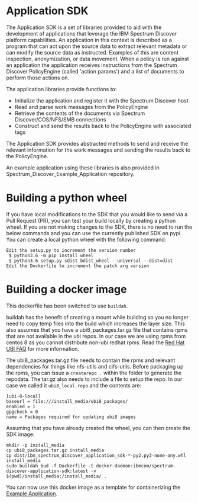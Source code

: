 Application SDK
===================

The Application SDK is a set of libraries provided to aid with the development of applications that leverage
the IBM Spectrum Discover platform capabilities. An application in this context is described as a program that
can act upon the source data to extract relevant metadata or can modify the source data as instructed. Examples
of this are content inspection, anonymization, or data movement. When a policy is run against an application
the application receives instructions from the Spectrum Discover PolicyEngine (called 'action params') and a
list of documents to perform those actions on.

The application libraries provide functions to:
   * Initialize the application and register it with the Spectrum Discover host
   * Read and parse work messages from the PolicyEngine
   * Retrieve the contents of the documents via Spectrum Discover/COS/NFS/SMB connections
   * Construct and send the results back to the PolicyEngine with associated tags

The Application SDK provides abstracted methods to send and receive the relevant information for the work messages
and sending the results back to the PolicyEngine.

An example application using these libraries is also provided in Spectrum_Discover_Example_Application repository.

Building a python wheel
===================
If you have local modifications to the SDK that you would like to send via a Pull Request (PR), you can test your build
locally by creating a python wheel. If you are not making changes to the SDK, there is no need to run
the below commands and you can use the currently published SDK on pypi.
You can create a local python wheel with the following command:

```
Edit the setup.py to increment the version number
 $ python3.6 -m pip install wheel
 $ python3.6 setup.py sdist bdist_wheel --universal --dist=dist
Edit the Dockerfile to increment the patch arg version
```

Building a docker image
===================
This dockerfile has been switched to use `buildah`.

buildah has the benefit of creating a mount while building so you no longer need to copy temp files into the build which increases the layer size.
This also assumes that you have a ubi8_packages.tar.gz file that contains rpms that are not available in the ubi repos. In our case we are using rpms from centos 8 as you cannot distribute non-ubi redhat rpms.
Read the [Red Hat UBI FAQ](https://developers.redhat.com/articles/ubi-faq) for more information.

The ubi8_packages.tar.gz file needs to contain the rpms and relevant dependencies for things like nfs-utils and cifs-utils. Before packaging up the rpms, you can issue a `createrepo .` within the folder to generate the repodata.
The tar.gz also needs to include a file to setup the repo.
In our case we called it `ubi8_local.repo` and the contents are:
```
[ubi-8-local]
baseurl = file:///install_media/ubi8_packages/
enabled = 1
gpgcheck = 0
name = Packages required for updating ubi8 images
```

Assuming that you have already created the wheel, you can then create the SDK image:
```
mkdir -p install_media
cp ubi8_packages.tar.gz install_media
cp dist/ibm_spectrum_discover_application_sdk-*-py2.py3-none-any.whl install_media
sudo buildah bud -f Dockerfile -t docker-daemon:ibmcom/spectrum-discover-application-sdk:latest -v $(pwd)/install_media:/install_media/ .
```

You can now use this docker image as a template for containerizing the [Example Application](https://github.com/IBM/Spectrum_Discover_Example_Application).